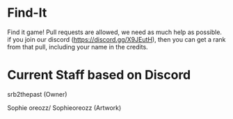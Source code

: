 # Find-It
Find it game!
Pull requests are allowed, we need as much help as possible. if you join our discord (https://discord.gg/X9JEutH), then you can get a rank from that pull, including your name in the credits. 

# Current Staff based on Discord

srb2thepast (Owner)

Sophie oreozz/ Sophieoreozz (Artwork)
